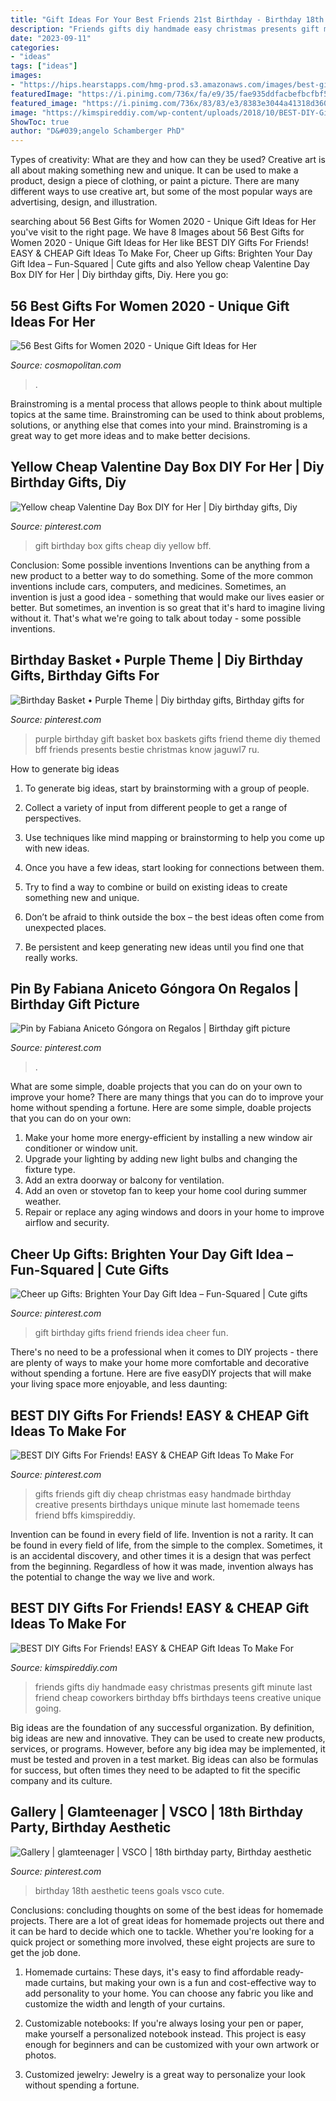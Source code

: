```yaml
---
title: "Gift Ideas For Your Best Friends 21st Birthday - Birthday 18th Aesthetic Teens Goals Vsco Cute"
description: "Friends gifts diy handmade easy christmas presents gift minute last friend cheap coworkers birthday bffs birthdays teens creative unique going"
date: "2023-09-11"
categories:
- "ideas"
tags: ["ideas"]
images:
- "https://hips.hearstapps.com/hmg-prod.s3.amazonaws.com/images/best-gifts-for-women-1594759187.png?crop=0.502xw:1.00xh;0,0&amp;resize=640:*"
featuredImage: "https://i.pinimg.com/736x/fa/e9/35/fae935ddfacbefbcfbf596f0bc26e41b.jpg"
featured_image: "https://i.pinimg.com/736x/83/83/e3/8383e3044a41318d36099fe55d150573.jpg"
image: "https://kimspireddiy.com/wp-content/uploads/2018/10/BEST-DIY-Gifts-For-Friends-EASY-and-CHEAP-Gift-Ideas-To-Make-For-Birthdays-Christmas-Gifts-Creative-and-Unique-Presents-That-Are-Cute-Last-Minute-Handmade-Ideas-BFFs-Teens-11.jpg"
ShowToc: true
author: "D&#039;angelo Schamberger PhD"
---
```



Types of creativity: What are they and how can they be used?
Creative art is all about making something new and unique. It can be used to make a product, design a piece of clothing, or paint a picture. There are many different ways to use creative art, but some of the most popular ways are advertising, design, and illustration.

	

		
searching about 56 Best Gifts for Women 2020 - Unique Gift Ideas for Her you've visit to the right page. We have 8 Images about 56 Best Gifts for Women 2020 - Unique Gift Ideas for Her like BEST DIY Gifts For Friends! EASY &amp; CHEAP Gift Ideas To Make For, Cheer up Gifts: Brighten Your Day Gift Idea – Fun-Squared | Cute gifts and also Yellow cheap Valentine Day Box DIY for Her | Diy birthday gifts, Diy. Here you go:
		
    
## 56 Best Gifts For Women 2020 - Unique Gift Ideas For Her

<img loading=lazy src="https://hips.hearstapps.com/hmg-prod.s3.amazonaws.com/images/best-gifts-for-women-1594759187.png?crop=0.502xw:1.00xh;0,0&amp;resize=640:*" onerror="this.onerror=null;this.src='https://tse3.mm.bing.net/th?id=OIP.CKv60XjpWmWX6w7WwyaPHQHaHY&amp;pid=15.1';" alt="56 Best Gifts for Women 2020 - Unique Gift Ideas for Her">

_Source: cosmopolitan.com_

>. 

	

Brainstroming is a mental process that allows people to think about multiple topics at the same time. Brainstroming can be used to think about problems, solutions, or anything else that comes into your mind. Brainstroming is a great way to get more ideas and to make better decisions.

    
## Yellow Cheap Valentine Day Box DIY For Her | Diy Birthday Gifts, Diy

<img loading=lazy src="https://i.pinimg.com/736x/05/99/dc/0599dc5928b5b41682a485bc067be1da.jpg" onerror="this.onerror=null;this.src='https://tse4.mm.bing.net/th?id=OIP.189r-CtoA5Lp4XIny9nUSgHaJ4&amp;pid=15.1';" alt="Yellow cheap Valentine Day Box DIY for Her | Diy birthday gifts, Diy">

_Source: pinterest.com_

>gift birthday box gifts cheap diy yellow bff. 

	

Conclusion: Some possible inventions
Inventions can be anything from a new product to a better way to do something. Some of the more common inventions include cars, computers, and medicines. Sometimes, an invention is just a good idea - something that would make our lives easier or better. But sometimes, an invention is so great that it's hard to imagine living without it. That's what we're going to talk about today - some possible inventions.

    
## Birthday Basket • Purple Theme | Diy Birthday Gifts, Birthday Gifts For

<img loading=lazy src="https://i.pinimg.com/736x/90/2d/6e/902d6ee517c5e1431aaa3888084dec4e--birthday-basket-purple.jpg" onerror="this.onerror=null;this.src='https://tse4.mm.bing.net/th?id=OIP.rQL6RlNTY0e_hsdP8RiQVwHaJ8&amp;pid=15.1';" alt="Birthday Basket • Purple Theme | Diy birthday gifts, Birthday gifts for">

_Source: pinterest.com_

>purple birthday gift basket box baskets gifts friend theme diy themed bff friends presents bestie christmas know jaguwl7 ru. 

	

How to generate big ideas
1. To generate big ideas, start by brainstorming with a group of people.
2. Collect a variety of input from different people to get a range of perspectives.

3. Use techniques like mind mapping or brainstorming to help you come up with new ideas.

4. Once you have a few ideas, start looking for connections between them.
5. Try to find a way to combine or build on existing ideas to create something new and unique.
6. Don’t be afraid to think outside the box – the best ideas often come from unexpected places.
7. Be persistent and keep generating new ideas until you find one that really works.

    
## Pin By Fabiana Aniceto Góngora On Regalos | Birthday Gift Picture

<img loading=lazy src="https://i.pinimg.com/736x/fa/e9/35/fae935ddfacbefbcfbf596f0bc26e41b.jpg" onerror="this.onerror=null;this.src='https://tse1.mm.bing.net/th?id=OIP.MRKDHNGwNjA96N_RTW-IrwHaNL&amp;pid=15.1';" alt="Pin by Fabiana Aniceto Góngora on Regalos | Birthday gift picture">

_Source: pinterest.com_

>. 

	

What are some simple, doable projects that you can do on your own to improve your home?
There are many things that you can do to improve your home without spending a fortune. Here are some simple, doable projects that you can do on your own:
1. Make your home more energy-efficient by installing a new window air conditioner or window unit.
2. Upgrade your lighting by adding new light bulbs and changing the fixture type.
3. Add an extra doorway or balcony for ventilation. 
4. Add an oven or stovetop fan to keep your home cool during summer weather. 
5. Repair or replace any aging windows and doors in your home to improve airflow and security.

    
## Cheer Up Gifts: Brighten Your Day Gift Idea – Fun-Squared | Cute Gifts

<img loading=lazy src="https://i.pinimg.com/736x/83/83/e3/8383e3044a41318d36099fe55d150573.jpg" onerror="this.onerror=null;this.src='https://tse3.mm.bing.net/th?id=OIP.8d2cm2Rfl9D8oMhcI1DUYwHaKC&amp;pid=15.1';" alt="Cheer up Gifts: Brighten Your Day Gift Idea – Fun-Squared | Cute gifts">

_Source: pinterest.com_

>gift birthday gifts friend friends idea cheer fun. 

	

There's no need to be a professional when it comes to DIY projects - there are plenty of ways to make your home more comfortable and decorative without spending a fortune. Here are five easyDIY projects that will make your living space more enjoyable, and less daunting: 

    
## BEST DIY Gifts For Friends! EASY &amp; CHEAP Gift Ideas To Make For

<img loading=lazy src="https://i.pinimg.com/736x/56/69/cf/5669cf7625adb84c49bb2171a0d6430e.jpg" onerror="this.onerror=null;this.src='https://tse1.mm.bing.net/th?id=OIP.dN0zZyrajs02oFTxlaBJdwHaLH&amp;pid=15.1';" alt="BEST DIY Gifts For Friends! EASY &amp; CHEAP Gift Ideas To Make For">

_Source: pinterest.com_

>gifts friends gift diy cheap christmas easy handmade birthday creative presents birthdays unique minute last homemade teens friend bffs kimspireddiy. 

	

Invention can be found in every field of life.
Invention is not a rarity. It can be found in every field of life, from the simple to the complex. Sometimes, it is an accidental discovery, and other times it is a design that was perfect from the beginning. Regardless of how it was made, invention always has the potential to change the way we live and work.

    
## BEST DIY Gifts For Friends! EASY &amp; CHEAP Gift Ideas To Make For

<img loading=lazy src="https://kimspireddiy.com/wp-content/uploads/2018/10/BEST-DIY-Gifts-For-Friends-EASY-and-CHEAP-Gift-Ideas-To-Make-For-Birthdays-Christmas-Gifts-Creative-and-Unique-Presents-That-Are-Cute-Last-Minute-Handmade-Ideas-BFFs-Teens-11.jpg" onerror="this.onerror=null;this.src='https://tse1.mm.bing.net/th?id=OIP.NmMHpmt9cipWKXVWe5f8igHaLH&amp;pid=15.1';" alt="BEST DIY Gifts For Friends! EASY &amp; CHEAP Gift Ideas To Make For">

_Source: kimspireddiy.com_

>friends gifts diy handmade easy christmas presents gift minute last friend cheap coworkers birthday bffs birthdays teens creative unique going. 

	

Big ideas are the foundation of any successful organization. By definition, big ideas are new and innovative. They can be used to create new products, services, or programs. However, before any big idea may be implemented, it must be tested and proven in a test market. Big ideas can also be formulas for success, but often times they need to be adapted to fit the specific company and its culture.

    
## Gallery | Glamteenager | VSCO | 18th Birthday Party, Birthday Aesthetic

<img loading=lazy src="https://i.pinimg.com/736x/ed/2e/83/ed2e8376fa2892d1679d92947761c5f5.jpg" onerror="this.onerror=null;this.src='https://tse1.mm.bing.net/th?id=OIP.cZx-ypBPM4VvWovgv1jS_QHaJq&amp;pid=15.1';" alt="Gallery | glamteenager | VSCO | 18th birthday party, Birthday aesthetic">

_Source: pinterest.com_

>birthday 18th aesthetic teens goals vsco cute. 

	

Conclusions: concluding thoughts on some of the best ideas for homemade projects.
There are a lot of great ideas for homemade projects out there and it can be hard to decide which one to tackle. Whether you're looking for a quick project or something more involved, these eight projects are sure to get the job done. 
1. Homemade curtains: These days, it's easy to find affordable ready-made curtains, but making your own is a fun and cost-effective way to add personality to your home. You can choose any fabric you like and customize the width and length of your curtains.

2. Customizable notebooks: If you're always losing your pen or paper, make yourself a personalized notebook instead. This project is easy enough for beginners and can be customized with your own artwork or photos.

3. Customized jewelry: Jewelry is a great way to personalize your look without spending a fortune.

